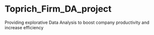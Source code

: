 # Toprich_Firm_DA_project
Providing explorative Data Analysis to boost company productivity and increase efficiency
